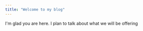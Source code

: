 ```yaml
---
title: "Welcome to my blog"
---
```


I'm glad you are here. I plan to talk about what we will be offering
